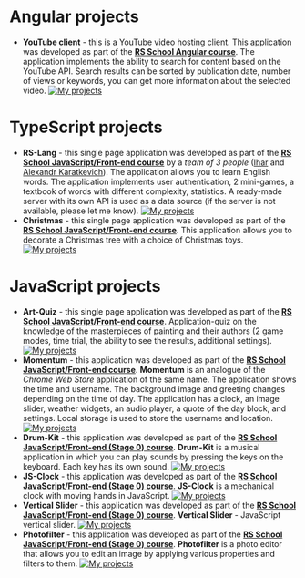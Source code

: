 # Angular projects

- **YouTube client** - this is a YouTube video hosting client. This application was developed as part of the **[RS School Angular course](https://rs.school/angular/)**. The application implements the ability to search for content based on the YouTube API. Search results can be sorted by publication date, number of views or keywords, you can get more information about the selected video. [![My projects](https://img.shields.io/badge/DEPLOY-black?style=flat&logo=github&logoColor=black&labelColor=F3F3F3)](https://hauzinski.github.io/My-projects/YouTube-client/)



# TypeScript projects

- **RS-Lang** - this single page application was developed as part of the **[RS School JavaScript/Front-end course](https://rs.school/js/)** by a *team of 3 people* ([Ihar](https://github.com/Ihar-dev) and [Alexandr Karatkevich](https://github.com/koraleaxandr)). The application allows you to learn English words. The application implements user authentication, 2 mini-games, a textbook of words with different complexity, statistics. A ready-made server with its own API is used as a data source (if the server is not available, please let me know). [![My projects](https://img.shields.io/badge/DEPLOY-black?style=flat&logo=github&logoColor=black&labelColor=F3F3F3)](https://hauzinski.github.io/My-projects/RS-Lang/)
- **Christmas**  - this single page application was developed as part of the **[RS School JavaScript/Front-end course](https://rs.school/js/)**. This application allows you to decorate a Christmas tree with a choice of Christmas toys. [![My projects](https://img.shields.io/badge/DEPLOY-black?style=flat&logo=github&logoColor=black&labelColor=F3F3F3)](https://hauzinski.github.io/My-projects/Christmas/)



# JavaScript projects

- **Art-Quiz** - this single page application was developed as part of the **[RS School JavaScript/Front-end course](https://rs.school/js/)**. Application-quiz on the knowledge of the masterpieces of painting and their authors (2 game modes, time trial, the ability to see the results, additional settings). [![My projects](https://img.shields.io/badge/DEPLOY-black?style=flat&logo=github&logoColor=black&labelColor=F3F3F3)](https://hauzinski.github.io/My-projects/Art-Quiz/)
- **Momentum** - this application was developed as part of the **[RS School JavaScript/Front-end course](https://rs.school/js/)**. **Momentum** is an analogue of the *Chrome Web Store* application of the same name. The application shows the time and username. The background image and greeting changes depending on the time of day. The application has a clock, an image slider, weather widgets, an audio player, a quote of the day block, and settings. Local storage is used to store the username and location. [![My projects](https://img.shields.io/badge/DEPLOY-black?style=flat&logo=github&logoColor=black&labelColor=F3F3F3)](https://hauzinski.github.io/My-projects/Momentum/)
- **Drum-Kit** - this application was developed as part of the **[RS School JavaScript/Front-end (Stage 0) course](https://rs.school/js-stage0/)**. **Drum-Kit** is a musical application in which you can play sounds by pressing the keys on the keyboard. Each key has its own sound. [![My projects](https://img.shields.io/badge/DEPLOY-black?style=flat&logo=github&logoColor=black&labelColor=F3F3F3)](https://hauzinski.github.io/My-projects/Drum-Kit/)
- **JS-Clock** - this application was developed as part of the **[RS School JavaScript/Front-end (Stage 0) course](https://rs.school/js-stage0/)**. **JS-Clock** is a mechanical clock with moving hands in JavaScript. [![My projects](https://img.shields.io/badge/DEPLOY-black?style=flat&logo=github&logoColor=black&labelColor=F3F3F3)](https://hauzinski.github.io/My-projects/JS-Clock/)
- **Vertical Slider** - this application was developed as part of the **[RS School JavaScript/Front-end (Stage 0) course](https://rs.school/js-stage0/)**. **Vertical Slider** - JavaScript vertical slider. [![My projects](https://img.shields.io/badge/DEPLOY-black?style=flat&logo=github&logoColor=black&labelColor=F3F3F3)](https://hauzinski.github.io/My-projects/Vertical-Slider/)
- **Photofilter** - this application was developed as part of the **[RS School JavaScript/Front-end (Stage 0) course](https://rs.school/js-stage0/)**. **Photofilter** is a photo editor that allows you to edit an image by applying various properties and filters to them. [![My projects](https://img.shields.io/badge/DEPLOY-black?style=flat&logo=github&logoColor=black&labelColor=F3F3F3)](https://hauzinski.github.io/My-projects/Photofilter/)
